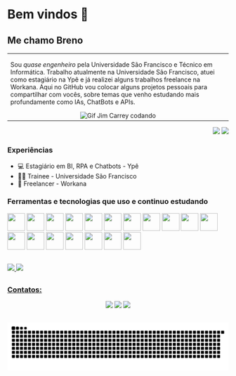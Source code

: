 # Bem vindos 👋

## Me chamo Breno

<p align="right">
<table width="100%">
<tr><td valign="top" width="50%">

Sou *quase engenheiro* pela Universidade São Francisco e Técnico em Informática. Trabalho atualmente na Universidade São Francisco, atuei como estagiário na Ypê e já realizei alguns trabalhos freelance na Workana. Aqui no GitHub vou colocar alguns projetos pessoais para compartilhar com vocês, sobre temas que venho estudando mais profundamente como IAs, ChatBots e APIs.
   
<div align="center"> 
  <img src="https://media.tenor.com/pVwOAuOdI4MAAAAC/jim-carrey-bruce-almighty.gif" alt="Gif Jim Carrey codando">
</div>

</td></tr>
</table>
</p>

<p align="right">
<img src="https://views.whatilearened.today/views/github/brenoenrico999/views.svg"> <a href="https://github.com/brenoenrico999/"><img src="https://img.shields.io/github/followers/brenoenrico999?color=%234CC61E&label=GitHub%20Followers%20%3A"/></a>
</p>

### Experiências

- 💻 Estagiário em BI, RPA e Chatbots - Ypê
- 👨‍🔧 Trainee - Universidade São Francisco
- 💪 Freelancer - Workana

### Ferramentas e tecnologias que uso e continuo estudando

<img src="https://cdn.jsdelivr.net/gh/devicons/devicon/icons/c/c-original.svg" width="40" height="40"/> <img src="https://cdn.jsdelivr.net/gh/devicons/devicon/icons/cplusplus/cplusplus-original.svg" width="40" height="40"/> <img src="https://cdn.jsdelivr.net/gh/devicons/devicon/icons/csharp/csharp-original.svg" width="40" height="40"/> <img src="https://cdn.jsdelivr.net/gh/devicons/devicon/icons/dotnetcore/dotnetcore-original.svg" width="40" height="40"/> <img src="https://cdn.jsdelivr.net/gh/devicons/devicon/icons/css3/css3-original.svg" width="40" height="40"/> <img src="https://cdn.jsdelivr.net/gh/devicons/devicon/icons/html5/html5-original.svg" width="40" height="40"/> <img src="https://cdn.jsdelivr.net/gh/devicons/devicon/icons/javascript/javascript-original.svg" width="40" height="40"/> <img src="https://cdn.jsdelivr.net/gh/devicons/devicon/icons/java/java-original.svg" width="40" height="40"/> <img src="https://cdn.jsdelivr.net/gh/devicons/devicon/icons/kotlin/kotlin-original.svg" width="40" height="40"/>  <img src="https://cdn.jsdelivr.net/gh/devicons/devicon/icons/nextjs/nextjs-original.svg" width="40" height="40"/> <img src="https://cdn.jsdelivr.net/gh/devicons/devicon/icons/nodejs/nodejs-original.svg" width="40" height="40"/> <img src="https://cdn.jsdelivr.net/gh/devicons/devicon/icons/python/python-original.svg" width="40" height="40"/> <img src="https://cdn.jsdelivr.net/gh/devicons/devicon/icons/react/react-original.svg" width="40" height="40"/> <img src="https://cdn.jsdelivr.net/gh/devicons/devicon/icons/tensorflow/tensorflow-original.svg" width="40" height="40"/> <img src="https://cdn.jsdelivr.net/gh/devicons/devicon/icons/pytorch/pytorch-original.svg" width="40" height="40"/> <img src="https://cdn.jsdelivr.net/gh/devicons/devicon/icons/typescript/typescript-original.svg" width="40" height="40"/> <img src="https://cdn.jsdelivr.net/gh/devicons/devicon/icons/linux/linux-original.svg" width="40" height="40"/> <img src="https://cdn.jsdelivr.net/gh/devicons/devicon/icons/jira/jira-original.svg" width="40" height="40"/> 

##
<div>
  <a href="https://github.com/brenoenrico999">
  <img height="150em" src="https://github-readme-stats.vercel.app/api/top-langs/?username=brenoenrico999&layout=compact&langs_count=7&theme=dracula"/> <img height="150em" src="https://github-readme-stats.vercel.app/api?username=brenoenrico999&show_icons=true&theme=dracula&include_all_commits=true&count_private=true"/>
</div>

##
### Contatos:
<div align="center"> 
  <a href="https://instagram.com/brenoenrico" target="_blank"><img src="https://img.shields.io/badge/-Instagram-%23E4405F?style=for-the-badge&logo=instagram&logoColor=white" target="_blank"></a> 
  <a href = "mailto:brenoenrico999@gmail.com"><img src="https://img.shields.io/badge/-Gmail-%23333?style=for-the-badge&logo=gmail&logoColor=white" target="_blank"></a>
  <a href="https://www.linkedin.com/in/brenoenrico" target="_blank"><img src="https://img.shields.io/badge/-LinkedIn-%230077B5?style=for-the-badge&logo=linkedin&logoColor=white" target="_blank"></a> 
</div>

##
  ![Snake animation](https://github.com/brenoenrico999/brenoenrico999/blob/output/github-contribution-grid-snake.svg)
